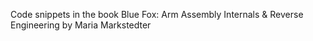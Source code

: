 Code snippets in the book Blue Fox: Arm Assembly Internals & Reverse Engineering by Maria Markstedter